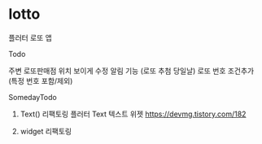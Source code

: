 # lotto
플러터 로또 앱

Todo

주변 로또판매점 위치 보이게 수정
알림 기능 (로또 추첨 당일날)
로또 번호 조건추가 (특정 번호 포함/제외)

SomedayTodo

1. Text() 리팩토링
플러터 Text 텍스트 위젯 https://devmg.tistory.com/182

2. widget 리팩토링

